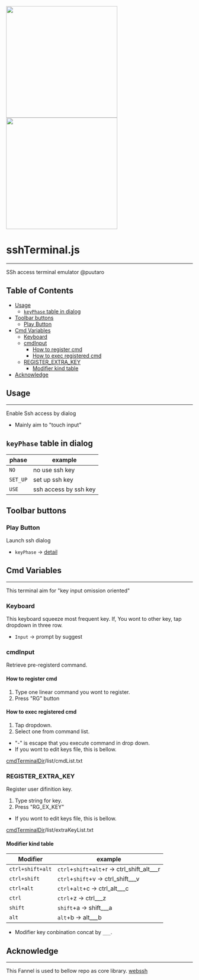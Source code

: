 
<div><img src="https://github.com/puutaro/sshTerminal/assets/55217593/1f97d4b4-aae3-4181-b1e8-674e5d930b97" width="300">  </div>
  
<div><img src="https://github.com/puutaro/selectTyper/assets/55217593/555e8f5f-656a-4faf-bb76-f663c01cfe47" width="300"></div> 


# sshTerminal.js
----------------

SSh access terminal emulator @puutaro

Table of Contents
-------
<!-- vim-markdown-toc GFM --> 
* [Usage](#usage)
  * [`keyPhase` table in dialog](#keyphase-table-in-dialog)
* [Toolbar buttons](#toolbar-buttons)
	* [Play Button](#play-button)
* [Cmd Variables](#cmd-variables)
	* [Keyboard](#keyboard)
	* [cmdInput](#cmdinput)
		* [How to register cmd](#how-to-register-cmd)
		* [How to exec registered cmd](#how-to-exec-registered-cmd)
	* [REGISTER_EXTRA_KEY](#register_extra_key)
		* [Modifier kind table](#modifier-kind-table)
* [Acknowledge](#acknowledge)

## Usage
--------

Enable Ssh access by dialog

- Mainly aim to "touch input"

## `keyPhase` table in dialog <a id="keyphase-table-in-dialog"></a>

| phase    | example               |
|----------|-----------------------|
| `NO`     | no use ssh key        |
| `SET_UP` | set up ssh key        |
| `USE`    | ssh access by ssh key |

## Toolbar buttons

### Play Button

Launch ssh dialog

- `keyPhase` -> [detail](#keyphase-table-in-dialog)

## Cmd Variables
--------

This terminal aim for "key input omission oriented"

### Keyboard

This keyboard squeeze most frequent key.
If, You wont to other key, tap dropdown in three row.

- `Input` -> prompt by suggest

### cmdInput 

Retrieve pre-registerd command.

#### How to register cmd

1. Type one linear command you wont to register.
2. Press "RG" button 

#### How to exec registered cmd

1. Tap dropdown.
2. Select one from command list.

- "-" is escape that you execute command in drop down.
- If you wont to edit keys file, this is bellow.

[cmdTerminalDir](https://github.com/puutaro/CommandClick/blob/master/md/developer/directory_structure.md#fannel_dir)/list/cmdList.txt



### REGISTER_EXTRA_KEY

Register user difinition key.

1. Type string for key.
2. Press "RG_EX_KEY" 

- If you wont to edit keys file, this is bellow.


[cmdTerminalDir](https://github.com/puutaro/CommandClick/blob/master/md/developer/directory_structure.md#fannel_dir)/list/extraKeyList.txt


#### Modifier kind table

| Modifier | example |
| ----------- | ----------- |
| `ctrl+shift+alt` | `ctrl`\+`shift`\+`alt`\+r -> ctrl\_shift\_alt\_\_\_r |
| `ctrl+shift` | `ctrl`\+`shift`\+v -> ctrl\_shift\_\_\_v |
| `ctrl+alt` | `ctrl`\+`alt`\+c -> ctrl\_alt\_\_\_c |
| `ctrl` | `ctrl`\+z -> ctrl\_\_\_z |
| `shift` | `shift`\+a -> shift\_\_\_a |
| `alt` | `alt`\+b -> alt\_\_\_b|

- Modifier key conbination concat by `___`.

## Acknowledge
----------
This Fannel is used to bellow repo as core library.
[webssh](https://github.com/huashengdun/webssh)
